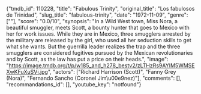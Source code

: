 {"tmdb_id": 110228, "title": "Fabulous Trinity", "original_title": "Los fabulosos de Trinidad", "slug_title": "fabulous-trinity", "date": "1972-11-09", "genre": [""], "score": "0.0/10", "synopsis": "In a Wild West town, Miss Nora, a beautiful smuggler, meets Scott, a bounty hunter that goes to Mexico with her for work issues. While they are in Mexico, three smugglers arrested by the military are released by the girl, who used all her seduction skills to get what she wants. But the guerrilla leader realizes the trap and the three smugglers are considered fugitives pursued by the Mexican revolutionaries and by Scott, as the law has put a price on their heads.", "image": "https://image.tmdb.org/t/p/w185_and_h278_bestv2/zLTHzRs9AYIM5WMSEXwKFuXuSVi.jpg", "actors": ["Richard Harrison (Scott)", "Fanny Grey (Nora)", "Fernando Sancho (Coronel Jim\u00e9nez)"], "comments": [], "recommandations_id": [], "youtube_key": "notfound"}